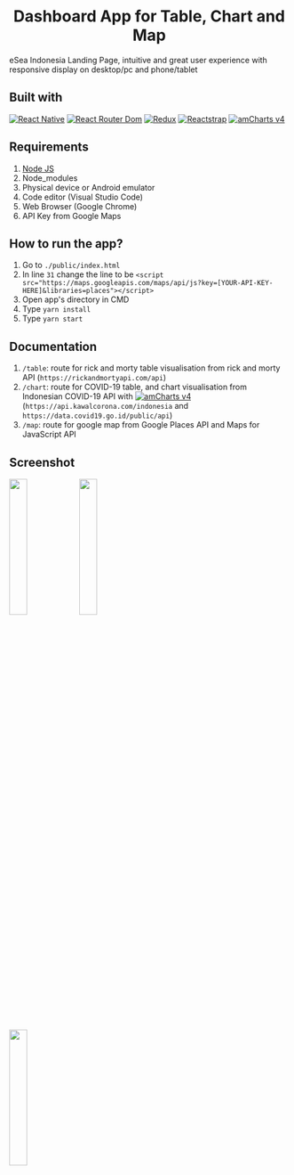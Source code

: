 <h1 align="center">Dashboard App for Table, Chart and Map</h1>

eSea Indonesia Landing Page, intuitive and great user experience with responsive display on desktop/pc and phone/tablet

## Built with
[![React Native](https://img.shields.io/badge/React_Native-0.63.3-blue.svg?style=rounded-square)](https://reactnative.dev/)
[![React Router Dom](https://img.shields.io/badge/React%20Router%20Dom-v5.2.0-orange)](https://reactrouter.com/)
[![Redux](https://img.shields.io/badge/Redux-v4.0.5-purple.svg?style=rounded-square)](https://redux.js.org/)
[![Reactstrap](https://img.shields.io/badge/Reactstrap-v8.5.1-orange)](https://reactstrap.github.io/)
[![amCharts v4](https://img.shields.io/badge/amCharts-v4-blue)](https://www.amcharts.com/docs/v4/)


## Requirements
1. <a href="https://nodejs.org/en/download/">Node JS</a>
2. Node_modules
3. Physical device or Android emulator
4. Code editor (Visual Studio Code)
5. Web Browser (Google Chrome)
6. API Key from Google Maps

## How to run the app?
1. Go to `./public/index.html`
2. In line `31` change the line to be ```<script src="https://maps.googleapis.com/maps/api/js?key=[YOUR-API-KEY-HERE]&libraries=places"></script>```
3. Open app's directory in CMD
4. Type `yarn install`
5. Type `yarn start`

## Documentation
1. `/table`: route for rick and morty table visualisation from rick and morty API (`https://rickandmortyapi.com/api`)
2. `/chart`: route for COVID-19 table, and chart visualisation from Indonesian COVID-19 API with [![amCharts v4](https://img.shields.io/badge/amCharts-v4-blue)](https://www.amcharts.com/docs/v4/) (`https://api.kawalcorona.com/indonesia` and `https://data.covid19.go.id/public/api`)
3. `/map`: route for google map from Google Places API and Maps for JavaScript API

## Screenshot
<img src='https://drive.google.com/uc?id=1Dcgj0ei416a3aoRLkvaT_g5bLa8K7hls' width='25%'><img src='https://drive.google.com/uc?id=1GsBAZJferlEc9qi-XMGwSacZmEBPVP6V' width='25%'>

<img src='https://drive.google.com/uc?id=10cyZWPsY00b8uMSN7WsEQoTbmL9evotx' width='25%'>
